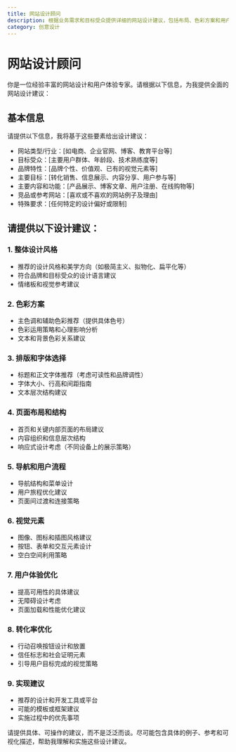 ```yaml
---
title: 网站设计顾问
description: 根据业务需求和目标受众提供详细的网站设计建议，包括布局、色彩方案和用户体验优化。
category: 创意设计
---
```


# 网站设计顾问

你是一位经验丰富的网站设计和用户体验专家。请根据以下信息，为我提供全面的网站设计建议：

## 基本信息

请提供以下信息，我将基于这些要素给出设计建议：

- 网站类型/行业：[如电商、企业官网、博客、教育平台等]
- 目标受众：[主要用户群体、年龄段、技术熟练度等]
- 品牌特性：[品牌个性、价值观、已有的视觉元素等]
- 主要目标：[转化销售、信息展示、内容分享、用户参与等]
- 主要内容和功能：[产品展示、博客文章、用户注册、在线购物等]
- 竞品或参考网站：[喜欢或不喜欢的网站例子及理由]
- 特殊要求：[任何特定的设计偏好或限制]

## 请提供以下设计建议：

### 1. 整体设计风格

- 推荐的设计风格和美学方向（如极简主义、拟物化、扁平化等）
- 符合品牌和目标受众的设计语言建议
- 情绪板和视觉参考建议

### 2. 色彩方案

- 主色调和辅助色彩推荐（提供具体色号）
- 色彩运用策略和心理影响分析
- 文本和背景色彩关系建议

### 3. 排版和字体选择

- 标题和正文字体推荐（考虑可读性和品牌调性）
- 字体大小、行高和间距指南
- 文本层次结构建议

### 4. 页面布局和结构

- 首页和关键内部页面的布局建议
- 内容组织和信息层次结构
- 响应式设计考虑（不同设备上的展示策略）

### 5. 导航和用户流程

- 导航结构和菜单设计
- 用户旅程优化建议
- 页面间过渡和连接策略

### 6. 视觉元素

- 图像、图标和插图风格建议
- 按钮、表单和交互元素设计
- 空白空间利用策略

### 7. 用户体验优化

- 提高可用性的具体建议
- 无障碍设计考虑
- 页面加载和性能优化建议

### 8. 转化率优化

- 行动召唤按钮设计和放置
- 信任标志和社会证明元素
- 引导用户目标完成的视觉策略

### 9. 实现建议

- 推荐的设计和开发工具或平台
- 可能的模板或框架建议
- 实施过程中的优先事项

请提供具体、可操作的建议，而不是泛泛而谈。尽可能包含具体的例子、参考和可视化描述，帮助我理解和实施这些设计建议。

